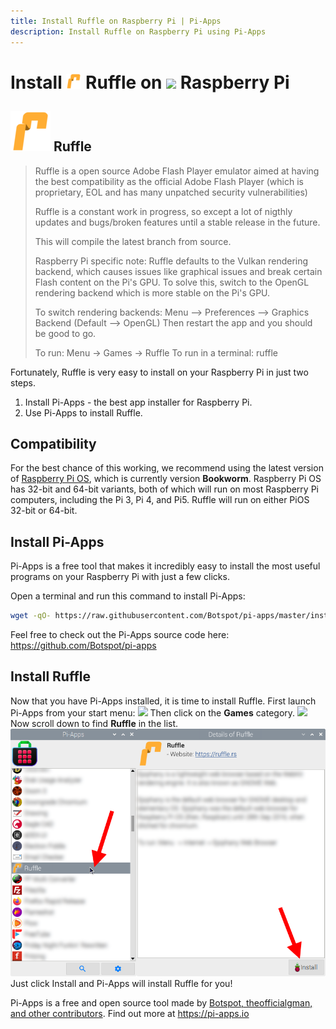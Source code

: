 ```yaml
---
title: Install Ruffle on Raspberry Pi | Pi-Apps
description: Install Ruffle on Raspberry Pi using Pi-Apps
---
```

<div class="simple-install-content content">

# Install <img src="/img/app-icons/Ruffle/icon-64.png" height=24> Ruffle on <img src=/img/other-icons/raspberrypi-icon.svg height=24> Raspberry Pi

## <img src="/img/app-icons/Ruffle/icon-64.png"> Ruffle
> Ruffle is a open source Adobe Flash Player emulator aimed at having the best compatibility as the official Adobe Flash Player (which is proprietary, EOL and has many unpatched security vulnerabilities)
> 
> Ruffle is a constant work in progress, so except a lot of nigthly updates and bugs/broken features until a stable release in the future.
> 
> This will compile the latest branch from source.
> 
> Raspberry Pi specific note: Ruffle defaults to the Vulkan rendering backend, which causes issues like graphical issues and break certain Flash content on the Pi's GPU. To solve this, switch to the OpenGL rendering backend which is more stable on the Pi's GPU.
> 
> To switch rendering backends:
> Menu --> Preferences --> Graphics Backend (Default --> OpenGL)
> Then restart the app and you should be good to go.
> 
> To run: Menu -> Games -> Ruffle
> To run in a terminal: ruffle

Fortunately, Ruffle is very easy to install on your Raspberry Pi in just two steps.
1. Install Pi-Apps - the best app installer for Raspberry Pi.
2. Use Pi-Apps to install Ruffle.
</div>
<div class="simple-install-content content">

## Compatibility
For the best chance of this working, we recommend using the latest version of [Raspberry Pi OS](https://www.raspberrypi.com/software/), which is currently version **Bookworm**.
Raspberry Pi OS has 32-bit and 64-bit variants, both of which will run on most Raspberry Pi computers, including the Pi 3, Pi 4, and Pi5.
Ruffle will run on either PiOS 32-bit or 64-bit.
</div>
<div class="simple-install-content content">

## Install Pi-Apps

Pi-Apps is a free tool that makes it incredibly easy to install the most useful programs on your Raspberry Pi with just a few clicks.

Open a terminal and run this command to install Pi-Apps:
```bash
wget -qO- https://raw.githubusercontent.com/Botspot/pi-apps/master/install | bash
```
Feel free to check out the Pi-Apps source code here: https://github.com/Botspot/pi-apps
</div>
<div class="simple-install-content content">

## Install Ruffle

Now that you have Pi-Apps installed, it is time to install Ruffle.
First launch Pi-Apps from your start menu:
<img src="/img/start-menu.png">
Then click on the <b>Games</b> category.
<img src="/img/category-selections/Games.png">
Now scroll down to find <b>Ruffle</b> in the list.
<img src="/img/app-icons/Ruffle/app-selection.png">
Just click Install and Pi-Apps will install Ruffle for you!
</div>
<div class="simple-install-content content">

Pi-Apps is a free and open source tool made by [Botspot, theofficialgman, and other contributors](/about/#contributors). Find out more at https://pi-apps.io
</div>
